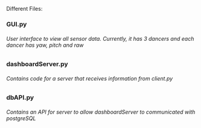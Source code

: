 Different Files:

### GUI.py 
###### User interface to view all sensor data. Currently, it has 3 dancers and each dancer has yaw, pitch and raw
### dashboardServer.py
###### Contains code for a server that receives information from client.py
### dbAPI.py
###### Contains an API for server to allow dashboardServer to communicated with postgreSQL
